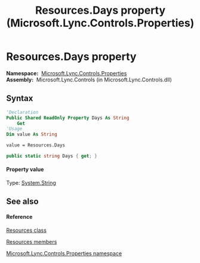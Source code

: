 ﻿---
title: Resources.Days property  (Microsoft.Lync.Controls.Properties)
TOCTitle: 'Days property '
ms:assetid: P:Microsoft.Lync.Controls.Properties.Resources.Days_DI_3_UC_OCS14MrefLyncWPF
ms:mtpsurl: https://msdn.microsoft.com/en-us/library/microsoft.lync.controls.properties.resources.days_di_3_uc_ocs14mreflyncwpf(v=office.15)
ms:contentKeyID: 48595439
ms.date: 07/28/2014
mtps_version: v=office.15
f1_keywords:
- Microsoft.Lync.Controls.Properties.Resources.Days
dev_langs:
- CSharp
- JScript
- VB
- other
---

# Resources.Days property

**Namespace:**  [Microsoft.Lync.Controls.Properties](microsoft-lync-controls-properties-namespace_1.md)  
**Assembly:**  Microsoft.Lync.Controls (in Microsoft.Lync.Controls.dll)

## Syntax

``` vb
'Declaration
Public Shared ReadOnly Property Days As String
    Get
'Usage
Dim value As String

value = Resources.Days
```

``` csharp
public static string Days { get; }
```

#### Property value

Type: [System.String](http://msdn2.microsoft.com/en-us/library/s1wwdcbf)  

## See also

#### Reference

[Resources class](resources-class-microsoft-lync-controls-properties_1.md)

[Resources members](resources-members-microsoft-lync-controls-properties_1.md)

[Microsoft.Lync.Controls.Properties namespace](microsoft-lync-controls-properties-namespace_1.md)

